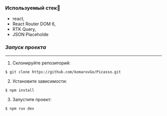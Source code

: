 ### Используемый стек🔽
- react,
- React Router DOM 6,
- RTK Query,
- JSON Placeholde
  
### _Запуск проекта_
***
1. Склонируйте репозиторий:
```
$ git clone https://github.com/komarovGo/Picasso.git
```
2. Установите зависимости:
```
$ npm install
```
3. Запустите проект:
```
$ npm ruv dev
```
